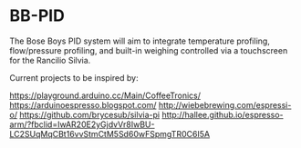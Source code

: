 # BB-PID

The Bose Boys PID system will aim to integrate temperature profiling, flow/pressure profiling, and built-in weighing controlled via a touchscreen for the Rancilio Silvia.

Current projects to be inspired by:

https://playground.arduino.cc/Main/CoffeeTronics/
https://arduinoespresso.blogspot.com/
http://wiebebrewing.com/espressi-o/
https://github.com/brycesub/silvia-pi
http://hallee.github.io/espresso-arm/?fbclid=IwAR20E2yGjdvVr8IwBU-LC2SUqMqCBt16vvStmCtM5Sd60wFSpmgTR0C6I5A
